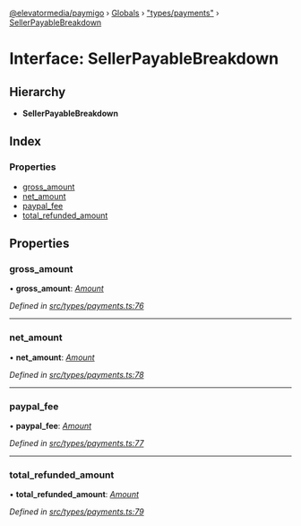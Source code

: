 [@elevatormedia/paymigo](../README.md) › [Globals](../globals.md) › ["types/payments"](../modules/_types_payments_.md) › [SellerPayableBreakdown](_types_payments_.sellerpayablebreakdown.md)

# Interface: SellerPayableBreakdown

## Hierarchy

-   **SellerPayableBreakdown**

## Index

### Properties

-   [gross_amount](_types_payments_.sellerpayablebreakdown.md#gross_amount)
-   [net_amount](_types_payments_.sellerpayablebreakdown.md#net_amount)
-   [paypal_fee](_types_payments_.sellerpayablebreakdown.md#paypal_fee)
-   [total_refunded_amount](_types_payments_.sellerpayablebreakdown.md#total_refunded_amount)

## Properties

### gross_amount

• **gross_amount**: _[Amount](_types_common_.amount.md)_

_Defined in [src/types/payments.ts:76](https://github.com/ELEVATORmedia/paymigo/blob/60b912d/src/types/payments.ts#L76)_

---

### net_amount

• **net_amount**: _[Amount](_types_common_.amount.md)_

_Defined in [src/types/payments.ts:78](https://github.com/ELEVATORmedia/paymigo/blob/60b912d/src/types/payments.ts#L78)_

---

### paypal_fee

• **paypal_fee**: _[Amount](_types_common_.amount.md)_

_Defined in [src/types/payments.ts:77](https://github.com/ELEVATORmedia/paymigo/blob/60b912d/src/types/payments.ts#L77)_

---

### total_refunded_amount

• **total_refunded_amount**: _[Amount](_types_common_.amount.md)_

_Defined in [src/types/payments.ts:79](https://github.com/ELEVATORmedia/paymigo/blob/60b912d/src/types/payments.ts#L79)_
